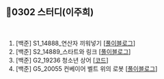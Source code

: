 
## 📘0302 스터디(이주희)
</br>

1. [백준] S1_14888_연산자 끼워넣기 [[풀이블로그](https://velog.io/@erin_lee/BOJ-14888.-%EC%97%B0%EC%82%B0%EC%9E%90-%EB%81%BC%EC%9B%8C%EB%84%A3%EA%B8%B0)]
2. [백준] S2_14889_스타트와 링크 [[풀이블로그](https://velog.io/@erin_lee/BOJ-14889.-%EC%8A%A4%ED%83%80%ED%8A%B8%EC%99%80-%EB%A7%81%ED%81%AC)]
3. [백준] G2_19236 청소년 상어 [[코드](청소년상어.java)]
4. [백준] G5_20055 컨베이어 벨트 위의 로봇 [[풀이블로그](https://velog.io/@erin_lee/BOJ-20055.-%EC%BB%A8%EB%B2%A0%EC%9D%B4%EC%96%B4-%EB%B2%A8%ED%8A%B8-%EC%9C%84%EC%9D%98-%EB%A1%9C%EB%B4%87)]

